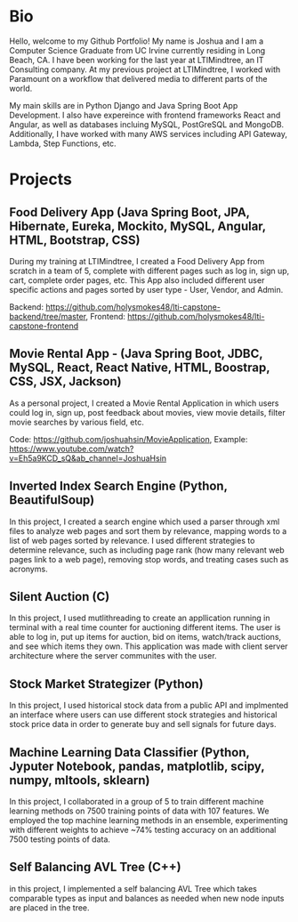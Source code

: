 # Bio
Hello, welcome to my Github Portfolio! My name is Joshua and I am a Computer Science Graduate from UC Irvine currently residing in Long Beach, CA. I have been working for the last year at LTIMindtree, an IT Consulting company. At my previous project at LTIMindtree, I worked with Paramount on a workflow that delivered media to different parts of the world. 

My main skills are in Python Django and Java Spring Boot App Development. I also have expereince with frontend frameworks React and Angular, as well as databases incluing MySQL, PostGreSQL and MongoDB. Additionally, I have worked with many AWS services including API Gateway, Lambda, Step Functions, etc.

# Projects
## Food Delivery App (Java Spring Boot, JPA, Hibernate, Eureka, Mockito, MySQL, Angular, HTML, Bootstrap, CSS)
During my training at LTIMindtree, I created a Food Delivery App from scratch in a team of 5, complete with different pages such as log in, sign up, cart, complete order pages, etc. This App also included different user specific actions and pages sorted by user type - User, Vendor, and Admin. 

Backend: https://github.com/holysmokes48/lti-capstone-backend/tree/master, 
Frontend: https://github.com/holysmokes48/lti-capstone-frontend

## Movie Rental App - (Java Spring Boot, JDBC, MySQL, React, React Native, HTML, Boostrap, CSS, JSX, Jackson)
As a personal project, I created a Movie Rental Application in which users could log in, sign up, post feedback about movies, view movie details, filter movie searches by various field, etc.

Code: https://github.com/joshuahsin/MovieApplication,
Example: https://www.youtube.com/watch?v=Eh5a9KCD_sQ&ab_channel=JoshuaHsin 

## Inverted Index Search Engine (Python, BeautifulSoup)
In this project, I created a search engine which used a parser through xml files to analyze web pages and sort them by relevance, mapping words to a list of web pages sorted by relevance. I used different strategies to determine relevance, such as including page rank (how many relevant web pages link to a web page), removing stop words, and treating cases such as acronyms.

## Silent Auction (C)
In this project, I used mutlithreading to create an appllication running in terminal with a real time counter for auctioning different items. The user is able to log in, put up items for auction, bid on items, watch/track auctions, and see which items they own. This application was made with client server architecture where the server communites with the user.

## Stock Market Strategizer (Python)
In this project, I used historical stock data from a public API and implmented an interface where users can use different stock strategies and historical stock price data in order to generate buy and sell signals for future days.

## Machine Learning Data Classifier (Python, Jyputer Notebook, pandas, matplotlib, scipy, numpy, mltools, sklearn)
In this project, I collaborated in a group of 5 to train different machine learning methods on 7500 training points of data with 107 features. We employed the top machine learning methods in an ensemble, experimenting with different weights to achieve ~74% testing accuracy on an additional 7500 testing points of data.

## Self Balancing AVL Tree (C++)
in this project, I implemented a self balancing AVL Tree which takes comparable types as input and balances as needed when new node inputs are placed in the tree.
